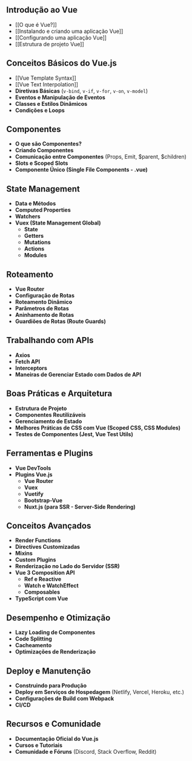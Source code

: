 
## Introdução ao Vue

- [[O que é Vue?]]
- [[Instalando e criando uma aplicação Vue]]
- [[Configurando uma aplicação Vue]]
- [[Estrutura de projeto Vue]]

## Conceitos Básicos do Vue.js

- [[Vue Template Syntax]]
- [[Vue Text Interpolation]]
- **Diretivas Básicas** (`v-bind`, `v-if`, `v-for`, `v-on`, `v-model`)
- **Eventos e Manipulação de Eventos**
- **Classes e Estilos Dinâmicos**
- **Condições e Loops**

## Componentes

- **O que são Componentes?**
- **Criando Componentes**
- **Comunicação entre Componentes** (Props, Emit, $parent, $children)
- **Slots e Scoped Slots**
- **Componente Único (Single File Components - .vue)**

## State Management

- **Data e Métodos**
- **Computed Properties**
- **Watchers**
- **Vuex (State Management Global)**
    - **State**
    - **Getters**
    - **Mutations**
    - **Actions**
    - **Modules**

## Roteamento

- **Vue Router**
- **Configuração de Rotas**
- **Roteamento Dinâmico**
- **Parâmetros de Rotas**
- **Aninhamento de Rotas**
- **Guardiões de Rotas (Route Guards)**

## Trabalhando com APIs

- **Axios**
- **Fetch API**
- **Interceptors**
- **Maneiras de Gerenciar Estado com Dados de API**

## Boas Práticas e Arquitetura

- **Estrutura de Projeto**
- **Componentes Reutilizáveis**
- **Gerenciamento de Estado**
- **Melhores Práticas de CSS com Vue (Scoped CSS, CSS Modules)**
- **Testes de Componentes (Jest, Vue Test Utils)**

## Ferramentas e Plugins

- **Vue DevTools**
- **Plugins Vue.js**
    - **Vue Router**
    - **Vuex**
    - **Vuetify**
    - **Bootstrap-Vue**
    - **Nuxt.js (para SSR - Server-Side Rendering)**

## Conceitos Avançados

- **Render Functions**
- **Directives Customizadas**
- **Mixins**
- **Custom Plugins**
- **Renderização no Lado do Servidor (SSR)**
- **Vue 3 Composition API**
    - **Ref e Reactive**
    - **Watch e WatchEffect**
    - **Composables**
- **TypeScript com Vue**

## Desempenho e Otimização

- **Lazy Loading de Componentes**
- **Code Splitting**
- **Cacheamento**
- **Optimizações de Renderização**

## Deploy e Manutenção

- **Construindo para Produção**
- **Deploy em Serviços de Hospedagem** (Netlify, Vercel, Heroku, etc.)
- **Configurações de Build com Webpack**
- **CI/CD**

## Recursos e Comunidade

- **Documentação Oficial do Vue.js**
- **Cursos e Tutoriais**
- **Comunidade e Fóruns** (Discord, Stack Overflow, Reddit)